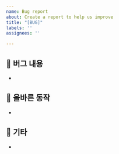 ```yaml
---
name: Bug report
about: Create a report to help us improve
title: "[BUG]"
labels: ''
assignees: ''

---
```


## 🐛 버그 내용
- 

## 👊 올바른 동작
- 

## 🔎 기타
-
